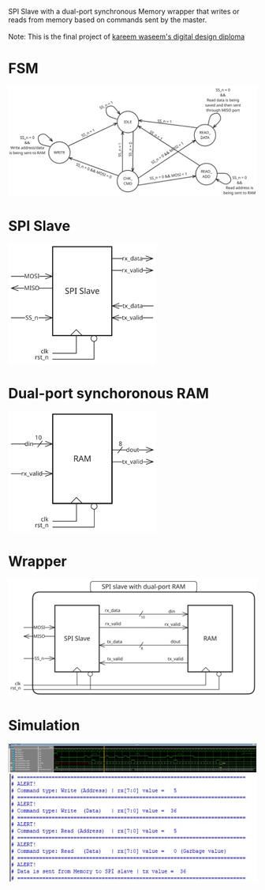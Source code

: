 SPI Slave with a dual-port synchronous Memory wrapper that writes or reads from memory based on commands sent by the master.
<br/>
<br/>
Note: This is the final project of [kareem waseem's digital design diploma](https://github.com/mazarona/kareem-waseem-digital-design)

# FSM

<img src="images/fsm.svg?raw=true" alt="fsm" title="fsm" width="600" />

# SPI Slave

<img src="images/spi_slave.svg?raw=true" alt="Spi Slave" title="Spi Slave" width="300" />


# Dual-port synchoronous RAM
<img src="images/ram.svg?raw=true" alt="ram" title="ram" width="300" />


# Wrapper
<img src="images/wrapper.svg?raw=true" alt="wrapper" title="wrapper" width="550" />
<br/>




# Simulation

![waveform](images/waveform.png?raw=true "waveform")
![monitor](images/monitor.jpeg?raw=true "monitor")



